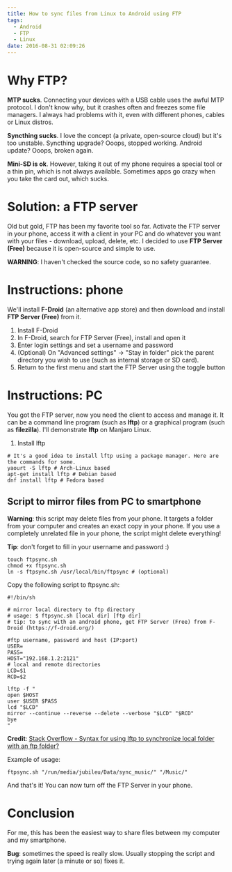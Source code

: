 ```yaml
---
title: How to sync files from Linux to Android using FTP
tags:
  - Android
  - FTP
  - Linux
date: 2016-08-31 02:09:26
---
```



# Why FTP?

**MTP sucks**. Connecting your devices with a USB cable uses the awful MTP protocol. I don't know why, but it crashes often and freezes some file managers. I always had problems with it, even with different phones, cables or Linux distros.

**Syncthing sucks**. I love the concept (a private, open-source cloud) but it's too unstable. Syncthing upgrade? Ooops, stopped working. Android update? Ooops, broken again.

**Mini-SD is ok**. However, taking it out of my phone requires a special tool or a thin pin, which is not always available. Sometimes apps go crazy when you take the card out, which sucks.

# Solution: a FTP server

Old but gold, FTP has been my favorite tool so far. Activate the FTP server in your phone, access it with a client in your PC and do whatever you want with your files - download, upload, delete, etc. I decided to use **FTP Server (Free)** because it is open-source and simple to use. 

**WARNING**: I haven't checked the source code, so no safety guarantee.

# Instructions: phone

We'll install **F-Droid** (an alternative app store) and then download and install **FTP Server (Free)** from it.

1. Install F-Droid 
2. In F-Droid, search for FTP Server (Free), install and open it
3. Enter login settings and set a username and password
4. (Optional) On "Advanced settings" -> "Stay in folder" pick the parent directory you wish to use (such as internal storage or SD card).
5. Return to the first menu and start the FTP Server using the toggle button


# Instructions: PC

You got the FTP server, now you need the client to access and manage it. It can be a command line program (such as **lftp**) or a graphical program (such as **filezilla**). I'll demonstrate **lftp** on Manjaro Linux.

1. Install lftp

~~~
# It's a good idea to install lftp using a package manager. Here are the commands for some.
yaourt -S lftp # Arch-Linux based
apt-get install lftp # Debian based
dnf install lftp # Fedora based
~~~

## Script to mirror files from PC to smartphone

**Warning**: this script may delete files from your phone. It targets a folder from your computer and creates an exact copy in your phone. If you use a completely unrelated file in your phone, the script might delete everything!

**Tip**: don't forget to fill in your username and password :)

~~~
touch ftpsync.sh
chmod +x ftpsync.sh
ln -s ftpsync.sh /usr/local/bin/ftpsync # (optional)
~~~

Copy the following script to ftpsync.sh:

~~~
#!/bin/sh

# mirror local directory to ftp directory
# usage: $ ftpsync.sh [local dir] [ftp dir]
# tip: to sync with an android phone, get FTP Server (Free) from F-Droid (https://f-droid.org/)

#ftp username, password and host (IP:port)
USER=
PASS=
HOST="192.168.1.2:2121"
# local and remote directories
LCD=$1
RCD=$2

lftp -f "
open $HOST
user $USER $PASS
lcd "$LCD"
mirror --continue --reverse --delete --verbose "$LCD" "$RCD"
bye
"
~~~

**Credit**: [Stack Overflow - Syntax for using lftp to synchronize local folder with an ftp folder?](http://stackoverflow.com/a/32235669)

Example of usage:
~~~
ftpsync.sh "/run/media/jubileu/Data/sync_music/" "/Music/"
~~~

And that's it! You can now turn off the FTP Server in your phone.

# Conclusion

For me, this has been the easiest way to share files between my computer and my smartphone.

**Bug**: sometimes the speed is really slow. Usually stopping the script and trying again later (a minute or so) fixes it.



